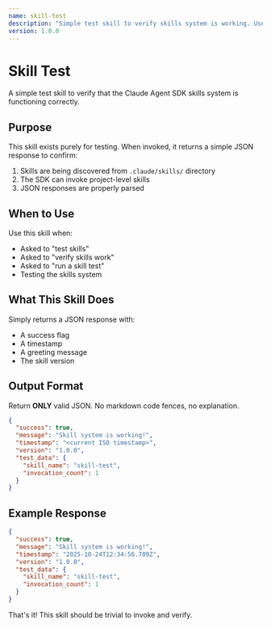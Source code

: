 ```yaml
---
name: skill-test
description: "Simple test skill to verify skills system is working. Use this skill when asked to test skills, verify skill discovery, or run a skill test."
version: 1.0.0
---
```


# Skill Test

A simple test skill to verify that the Claude Agent SDK skills system is functioning correctly.

## Purpose

This skill exists purely for testing. When invoked, it returns a simple JSON response to confirm:
1. Skills are being discovered from `.claude/skills/` directory
2. The SDK can invoke project-level skills
3. JSON responses are properly parsed

## When to Use

Use this skill when:
- Asked to "test skills"
- Asked to "verify skills work"
- Asked to "run a skill test"
- Testing the skills system

## What This Skill Does

Simply returns a JSON response with:
- A success flag
- A timestamp
- A greeting message
- The skill version

## Output Format

Return **ONLY** valid JSON. No markdown code fences, no explanation.

```json
{
  "success": true,
  "message": "Skill system is working!",
  "timestamp": "<current ISO timestamp>",
  "version": "1.0.0",
  "test_data": {
    "skill_name": "skill-test",
    "invocation_count": 1
  }
}
```

## Example Response

```json
{
  "success": true,
  "message": "Skill system is working!",
  "timestamp": "2025-10-24T12:34:56.789Z",
  "version": "1.0.0",
  "test_data": {
    "skill_name": "skill-test",
    "invocation_count": 1
  }
}
```

That's it! This skill should be trivial to invoke and verify.
